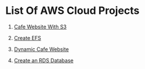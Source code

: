 List Of AWS Cloud Projects
==========================

1. [Cafe Website With S3](https://github.com/ogdmerlin/AWS-Cloud-Projects/blob/main/Cafe-Website-With-S3/README.md)

2. [Create EFS](https://github.com/ogdmerlin/AWS-Cloud-Projects/blob/main/Create_Efs/README.md)

3. [Dynamic Cafe Website](https://github.com/ogdmerlin/AWS-Cloud-Projects/blob/main/Dynamic-Website-Cafe/README.md)

4. [Create an RDS Database](https://github.com/ogdmerlin/AWS-Cloud-Projects/blob/main/Create_RDS/README.md)